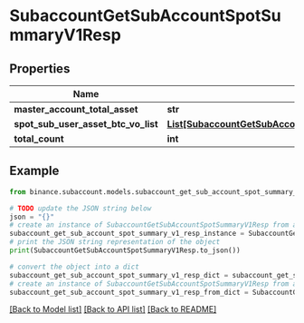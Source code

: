 # SubaccountGetSubAccountSpotSummaryV1Resp


## Properties

Name | Type | Description | Notes
------------ | ------------- | ------------- | -------------
**master_account_total_asset** | **str** |  | [optional] 
**spot_sub_user_asset_btc_vo_list** | [**List[SubaccountGetSubAccountSpotSummaryV1RespSpotSubUserAssetBtcVoListInner]**](SubaccountGetSubAccountSpotSummaryV1RespSpotSubUserAssetBtcVoListInner.md) |  | [optional] 
**total_count** | **int** |  | [optional] 

## Example

```python
from binance.subaccount.models.subaccount_get_sub_account_spot_summary_v1_resp import SubaccountGetSubAccountSpotSummaryV1Resp

# TODO update the JSON string below
json = "{}"
# create an instance of SubaccountGetSubAccountSpotSummaryV1Resp from a JSON string
subaccount_get_sub_account_spot_summary_v1_resp_instance = SubaccountGetSubAccountSpotSummaryV1Resp.from_json(json)
# print the JSON string representation of the object
print(SubaccountGetSubAccountSpotSummaryV1Resp.to_json())

# convert the object into a dict
subaccount_get_sub_account_spot_summary_v1_resp_dict = subaccount_get_sub_account_spot_summary_v1_resp_instance.to_dict()
# create an instance of SubaccountGetSubAccountSpotSummaryV1Resp from a dict
subaccount_get_sub_account_spot_summary_v1_resp_from_dict = SubaccountGetSubAccountSpotSummaryV1Resp.from_dict(subaccount_get_sub_account_spot_summary_v1_resp_dict)
```
[[Back to Model list]](../README.md#documentation-for-models) [[Back to API list]](../README.md#documentation-for-api-endpoints) [[Back to README]](../README.md)


